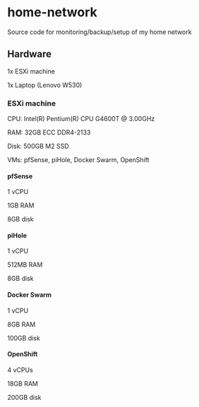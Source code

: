 # home-network
Source code for monitoring/backup/setup of my home network

## Hardware
1x ESXi machine

1x Laptop (Lenovo W530)

### ESXi machine
CPU: Intel(R) Pentium(R) CPU G4600T @ 3.00GHz

RAM: 32GB ECC DDR4-2133

Disk: 500GB M2 SSD

VMs: pfSense, piHole, Docker Swarm, OpenShift

#### pfSense
1 vCPU

1GB RAM

8GB disk

#### piHole
1 vCPU

512MB RAM

8GB disk

#### Docker Swarm
1 vCPU

8GB RAM

100GB disk

#### OpenShift
4 vCPUs

18GB RAM

200GB disk
